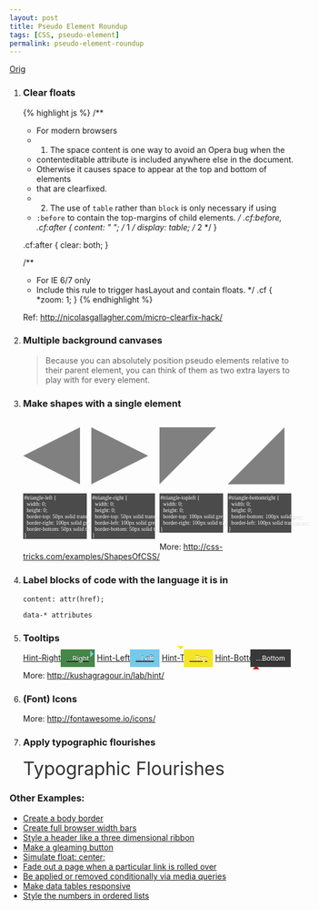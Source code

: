 ```yaml
---
layout: post
title: Pseudo Element Roundup
tags: [CSS, pseudo-element]
permalink: pseudo-element-roundup
---
```


[Orig][1]

[1]: http://css-tricks.com/pseudo-element-roundup/
     "A Whole Bunch of Amazing Stuff Pseudo Elements Can Do"

<div class="code-ar"><style>
.post ol.circle-list {
  counter-reset: li;
  list-style: none;
}
.post .circle-list li {
  padding: 1rem 0 2rem 0rem;
  border-bottom: 1px dashed #ccc;
}
.post .circle-list li h3 {
  position: relative;
  margin: 0;
  padding-left: 1.4rem;
  color: #666;
}
.post .circle-list li > h3:before {
  content: counter(li);
  counter-increment: li;
  position: absolute;    
  left: -1rem;
  width: 1.3rem;
  height: 1.3rem;
  border: .12rem solid rgba(0,0,0,.05);
  border-radius: 1rem;
  font: italic bold 1rem/1.3rem Georgia, Serif;
  text-align: center;
  color: #ccc;
  background-color: #f5f5f5;
  -webkit-transition: all .2s ease-out;
          transition: all .2s ease-out;    
}
.post .circle-list li:hover h3:before {
  border-color: rgba(0,0,0,.08);
  border-width: .18rem;
  color: #444;
  -webkit-transform: scale(1.5);
          transform: scale(1.5);
}
.post .circle-list li p {
  margin: 1rem 1.6rem;
}
.post .circle-list pre {
  background-color: #fff; 
  background-image: linear-gradient(#eee .1em, transparent .1em);
  background-size: 100% 1.5em;
}
.post .circle-list blockquote { font-size: 90%; }
.post .circle-list blockquote p:before {
  top: -1rem;
  left: -.5rem;
  font-size: 3rem;
}

.css-shapes { width: 100%; }
.css-shapes .shape {
  float: left;
  width: 25%;
  margin: 1rem 0;
}
.css-shapes style {
  display: block;
  margin: 1rem .5rem 0 0;
  padding: 0.1rem;
  white-space: pre;
  background: #4b4b4b;
  font: 0.6rem Helvetica Arial;
  color: white;
  text-shadow: 0 1px 0 rgba(0,0,0,0.2);
  outline-color: #686868;
}
.css-shapes style:focus { box-shadow: 0 0 5px rgba(60,60,60,.8); }

.tooltip-sample {
  display: -webkit-box;
  display: -webkit-flex;
  display: -ms-flexbox;
  display: flex;
  margin: 1rem 2rem 0;
}
.tooltip-sample a {
  -webkit-flex: auto;
      -ms-flex: auto;
          flex: auto;
}
[data-hint] {
  position: relative;
  display: inline-block;
 }

[data-hint]:before, [data-hint]:after {
  position: absolute;
  visibility: hidden;
  opacity: 0;
  z-index: 2;
  pointer-events: none;
  -webkit-transition: 0.3s ease;
          transition: 0.3s ease;
}
[data-hint]:hover:before, [data-hint]:hover:after {
  visibility: visible;
  opacity: 1;
}
[data-hint]:hover:before, [data-hint]:hover:after {
  -webkit-transition-delay: 100ms;
  transition-delay: 100ms;
}
[data-hint]:before {
  content: '';
  position: absolute;
  background: transparent;
  border: 6px solid transparent;
  z-index: 3;
}
[data-hint]:after {
  content: attr(data-hint);
  background: #383838;
  color: white;
  padding: 8px 10px;
  font-size: 12px;
  line-height: 12px;
  white-space: nowrap;
}

.hint-top:before { border-top-color: #383838; }
.hint-bottom:before { border-bottom-color: #383838; }
.hint-left:before { border-left-color: #383838; }
.hint-right:before { border-right-color: #383838; }

.hint-top:before { margin-bottom: -12px; }
.hint-top:after { margin-left: -18px; }
.hint-top:before, .hint-top:after { bottom: 100%; left: 30%; }
.hint-top:hover:after, .hint-top:hover:before {
  -webkit-transform: translateY(-8px);
      -ms-transform: translateY(-8px);
          transform: translateY(-8px);
}

.hint-bottom:before { margin-top: -12px; }
.hint-bottom:after { margin-left: -18px; }
.hint-bottom:before, .hint-bottom:after { top: 100%; left: 50%; }
.hint-bottom:hover:after, .hint-bottom:hover:before {
  -webkit-transform: translateY(8px);
      -ms-transform: translateY(8px);
          transform: translateY(8px);
}

.hint-right:before { margin-left: -12px; margin-bottom: -6px; }
.hint-right:after { margin-bottom: -14px; }
.hint-right:before, .hint-right:after { left: 60%; bottom: 50%; }
.hint-right:hover:after, .hint-right:hover:before {
  -webkit-transform: translateX(8px);
      -ms-transform: translateX(8px);
          transform: translateX(8px);
}

.hint-left:before { margin-right: -12px; margin-bottom: -6px; }
.hint-left:after { margin-bottom: -14px; }
.hint-left:before, .hint-left:after { right: 100%; bottom: 50%; }
.hint-left:hover:after, .hint-left:hover:before {
  -webkit-transform: translateX(-8px);
      -ms-transform: translateX(-8px);
          transform: translateX(-8px);
}

.hint-e:after { background-color: #b9151b; text-shadow: 0 -1px 0px #592726; }
.hint-e.hint-bottom:before { border-bottom-color: #b9151b; }
.hint-w:after { background-color: #f5e625; text-shadow: 0 -1px 0px #b98429; }
.hint-w.hint-top:before { border-top-color: #f5e625; }
.hint-i:after { background-color: #75caeb; text-shadow: 0 -1px 0px #193b4d; }
.hint-i.hint-left:before { border-left-color: #75caeb; }
.hint-s:after { background-color: #458746; text-shadow: 0 -1px 0px #1a321a; }
.hint-s.hint-right:before { border-right-color: #458746; }

.typographic-flourishes { margin: 1rem auto; text-align: center; }
.typographic-flourishes a { position: relative; font-size: 2rem; color: #333; }
.typographic-flourishes a:hover { color: #333 !important; }
.typographic-flourishes a:before {
  content: "";
  position: absolute;
  width: 100%;
  height: 2px;
  bottom: 0;
  left: 0;
  background-color: #000;
  visibility: hidden;
  -webkit-transform: scaleX(0);
      -ms-transform: scaleX(0);
          transform: scaleX(0);
  -webkit-transition: all 0.5s ease-in-out 0s;
          transition: all 0.5s ease-in-out 0s;
}
.typographic-flourishes a:hover:before {
  visibility: visible;
  -webkit-transform: scaleX(1);
      -ms-transform: scaleX(1);
          transform: scaleX(1);
}</style></div>

<ol class="circle-list">
  <li><h3>Clear floats</h3>

{% highlight js %}
/**
 * For modern browsers
 * 1. The space content is one way to avoid an Opera bug when the
 *    contenteditable attribute is included anywhere else in the document.
 *    Otherwise it causes space to appear at the top and bottom of elements
 *    that are clearfixed.
 * 2. The use of `table` rather than `block` is only necessary if using
 *    `:before` to contain the top-margins of child elements.
 */
.cf:before,
.cf:after {
    content: " "; /* 1 */
    display: table; /* 2 */
}

.cf:after {
    clear: both;
}

/**
 * For IE 6/7 only
 * Include this rule to trigger hasLayout and contain floats.
 */
.cf {
    *zoom: 1;
}
{% endhighlight %}

<p>Ref: <a href="http://nicolasgallagher.com/micro-clearfix-hack/">http://nicolasgallagher.com/micro-clearfix-hack/</a></p>
  </li>
  <li><h3>Multiple background canvases</h3>
<blockquote><p>Because you can absolutely position pseudo elements relative to their parent element, you can think of them as two extra layers to play with for every element.</p></blockquote>
  </li>
  <li><h3>Make shapes with a single element</h3>
<div class="css-shapes cf">
  <div class="shape">
    <div id="triangle-left"></div>
    <style contenteditable="">#triangle-left {
  width: 0;
  height: 0;
  border-top: 50px solid transparent;
  border-right: 100px solid grey;
  border-bottom: 50px solid transparent;
}</style>
  </div>
  <div class="shape">
    <div id="triangle-right"></div>
    <style contenteditable="">#triangle-right {
  width: 0;
  height: 0;
  border-top: 50px solid transparent;
  border-left: 100px solid grey;
  border-bottom: 50px solid transparent;
}</style>
  </div>
  <div class="shape">
    <div id="triangle-topleft"></div>
    <style contenteditable="">#triangle-topleft {
  width: 0;
  height: 0;
  border-top: 100px solid grey;
  border-right: 100px solid transparent;
}</style>
  </div>
  <div class="shape">
    <div id="triangle-bottomright"></div>
    <style contenteditable="">#triangle-bottomright {
  width: 0;
  height: 0;
  border-bottom: 100px solid grey;
  border-left: 100px solid transparent;
}</style>
  </div>
</div>
<p> More: <a href="http://css-tricks.com/examples/ShapesOfCSS/">http://css-tricks.com/examples/ShapesOfCSS/</a></p> 
  </li>
  <li><h3>Label blocks of code with the language it is in</h3>
    <p><code>content: attr(href);</code></p>
    <p><code>data-* attributes</code></p>
  </li>
  <li><h3>Tooltips</h3>
    <div class="tooltip-sample">
      <a href="javascript:void(0)" class="hint-right hint-s" data-hint="...Right">Hint-Right</a>
      <a href="javascript:void(0)" class="hint-left hint-i" data-hint="...Left">Hint-Left</a>
      <a href="javascript:void(0)" class="hint-top hint-w" data-hint="...Top">Hint-Top</a>
      <a href="javascript:void(0)" class="hint-bottom hint-e" data-hint="...Bottom">Hint-Bottom</a>
    </div>
    <p>More: <a href="http://kushagragour.in/lab/hint/">http://kushagragour.in/lab/hint/</a></p>
  </li>
  <li><h3>(Font) Icons</h3>
    <p>More: <a href="http://fontawesome.io/icons/">http://fontawesome.io/icons/</a></p>
  </li>
  <li><h3>Apply typographic flourishes</h3>
    <div class="typographic-flourishes">
      <a>Typographic Flourishes</a>
    </div>
  </li>
</ol>

### Other Examples:

- [Create a body border](http://css-tricks.com/body-border/)
- [Create full browser width bars](http://css-tricks.com/full-browser-width-bars/)
- [Style a header like a three dimensional ribbon](http://css-tricks.com/snippets/css/ribbon/)
- [Make a gleaming button](http://jsfiddle.net/AntonTrollback/nqQc7/)
- [Simulate float: center;](http://css-tricks.com/float-center/)
- [Fade out a page when a particular link is rolled over](http://codepen.io/css-tricks/pen/dxyfA)
- [Be applied or removed conditionally via media queries](http://css-tricks.com/css-media-queries/)
- [Make data tables responsive](http://css-tricks.com/responsive-data-tables/)
- [Style the numbers in ordered lists](http://codeitdown.com/demos/ol-css-styles)

